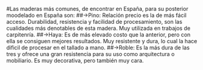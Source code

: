 #Las maderas más comunes, de encontrar en España, para su posterior moodelado en España son:
##->Pino: Relación precio es la de más fácil acceso. Durabilidad, resistencia y facilidad de procesamiento, son las cualidades más denotables de esta madera. Muy utilizada en trabajos de carpitenría.
##->Haya: Es de más elevado costo que la anterior, pero con ella se consiguen mejores resultados. Muy resistente y dura, lo cual la hace dificil de procesar en el tallado a mano.
##->Roble: Es la más dura de las tres y ofrece una gran resistencia para su uso como arquitectura o mobiliario. Es muy decorativa, pero también muy cara.
